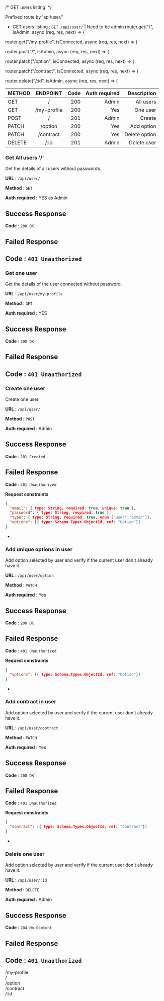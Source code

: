 /* GET users listing. */

Prefixed route by 'api/user/'
*  GET users listing : `GET /api/user/` | Need to be admin
router.get("/", isAdmin, async (req, res, next) => {

router.get("/my-profile", isConnected, async (req, res, next) => {

router.post("/", isAdmin, async (req, res, next) => {

router.patch("/option", isConnected, async (req, res, next) => {

router.patch("/contract", isConnected, async (req, res, next) => {

router.delete("/:id", isAdmin, async (req, res, next) => {

| METHOD    |    ENDPOINT   |  Code |  Auth required  | Description |
|-----------|:-------------:|------:|----------------:|------------:|
| GET       | /             | 200 | Admin             | All users   |
| GET       | /my-profile   | 200 | Yes               | One user    |
| POST      | /             | 201 | Admin             | Create      |
| PATCH     | /option       | 200 | Yes               | Add option  |
| PATCH     | /contract     | 200 | Yes               |Delete option|
| DELETE    | /:id          | 201 | Admin             | Delete user |

### Get All users '/'

Get the details of all users without passwords.

**URL** : `/api/user/`

**Method** : `GET`

**Auth required** : YES as Admin

## Success Response

**Code** : `200 OK`

## Failed Response

**Code** : `401 Unauthorized`
-


### Get one user

Get the details of the user connected without password.

**URL** : `/api/user/my-profile`

**Method** : `GET`

**Auth required** : YES

## Success Response

**Code** : `200 OK`

## Failed Response

**Code** : `401 Unauthorized`
-


### Create one user

Create one user.

**URL** : `/api/user/`

**Method** : `POST`

**Auth required** : Admin

## Success Response

**Code** : `201 Created`

## Failed Response

**Code** : `401 Unauthorized`

**Request constraints**

```json
{
  "email": { type: String, required: true, unique: true },
  "password": { type: String, required: true },
  "type": { type: String, required: true, enum:["user","admin"]},
  "options": [{ type: Schema.Types.ObjectId, ref: "Option"}]
}
```
-


### Add unique options in user 

Add option selected by user and verify if the current user don't already have it.

**URL** : `/api/user/option`

**Method** : `PATCH`

**Auth required** : Yes

## Success Response

**Code** : `200 OK`

## Failed Response

**Code** : `401 Unauthorized`

**Request constraints**

```json
{
  "options": [{ type: Schema.Types.ObjectId, ref: "Option"}]
}
```
-


### Add contract in user 

Add option selected by user and verify if the current user don't already have it.

**URL** : `/api/user/contract`

**Method** : `PATCH`

**Auth required** : Yes

## Success Response

**Code** : `200 OK`

## Failed Response

**Code** : `401 Unauthorized`

**Request constraints**

```json
{
  "contract": [{ type: Schema.Types.ObjectId, ref: "Contract"}]
}
```
-


### Delete one user 

Add option selected by user and verify if the current user don't already have it.

**URL** : `/api/user/:id`

**Method** : `DELETE`

**Auth required** : Admin

## Success Response

**Code** : `204 No Content`

## Failed Response

**Code** : `401 Unauthorized`
-

/my-profile  
/            
/option      
/contract    
/:id         